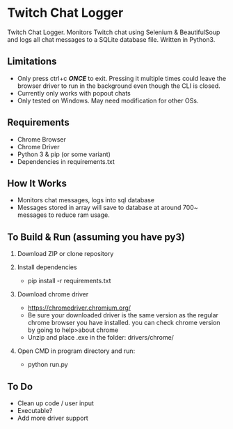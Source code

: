 # Twitch Chat Logger
Twitch Chat Logger. Monitors Twitch chat using Selenium & BeautifulSoup and logs all chat messages to a SQLite database file. Written in Python3.

## Limitations
- Only press ctrl+c ***ONCE*** to exit. Pressing it multiple times could leave the browser driver to run in the background even though the CLI is closed.
- Currently only works with popout chats
- Only tested on Windows. May need modification for other OSs.

## Requirements
- Chrome Browser
- Chrome Driver
- Python 3 & pip (or some variant)
- Dependencies in requirements.txt

## How It Works
- Monitors chat messages, logs into sql database 
- Messages stored in array will save to database at around 700~ messages to reduce ram usage.

## To Build & Run (assuming you have py3)
1. Download ZIP or clone repository 

2. Install dependencies
    - pip install -r requirements.txt
3. Download chrome driver
    - https://chromedriver.chromium.org/
     - Be sure your downloaded driver is the same version as the regular chrome browser you have installed.
      you can check chrome version by going to help>about chrome
    - Unzip and place .exe in the folder: drivers/chrome/
4. Open CMD in program directory and run:
    - python run.py
  ## To Do
  - Clean up code / user input
  - Executable?
  - Add more driver support
